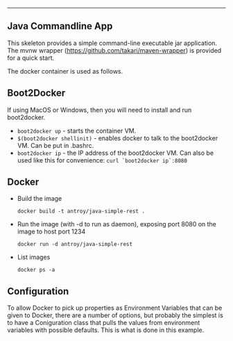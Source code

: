 --------------------
Java Commandline App
--------------------

This skeleton provides a simple command-line executable jar application. The mvnw wrapper (https://github.com/takari/maven-wrapper) is provided for a quick start.

The docker container is used as follows.

Boot2Docker
-----------

If using MacOS or Windows, then you will need to install and run boot2docker.

* ``boot2docker up`` - starts the container VM.
* ``$(boot2docker shellinit)`` - enables docker to talk to the boot2docker VM. Can be put in .bashrc.
* ``boot2docker ip`` - the IP address of the boot2docker VM. Can also be used like this for convenience:
    ``curl `boot2docker ip`:8080``

Docker
------

* Build the image

    ``docker build -t antroy/java-simple-rest .``

* Run the image (with -d to run as daemon), exposing port 8080 on the image to host port 1234

    ``docker run -d antroy/java-simple-rest``

* List images

    ``docker ps -a``

Configuration
-------------

To allow Docker to pick up properties as Environment Variables that can be given to Docker, there are a number of options, but probably the simplest is to have a Coniguration class that pulls the values from environment variables with possible defaults. This is what is done in this example.
